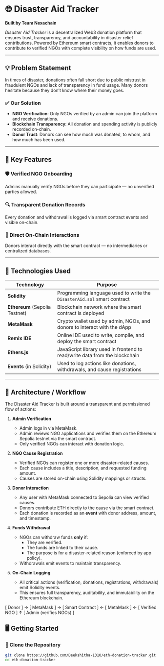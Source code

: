 # 🌐 Disaster Aid Tracker

**Built by Team Nexachain**

_Disaster Aid Tracker_ is a decentralized Web3 donation platform that ensures trust, transparency, and accountability in disaster relief contributions. Powered by Ethereum smart contracts, it enables donors to contribute to verified NGOs with complete visibility on how funds are used.

---

## 💡 Problem Statement

In times of disaster, donations often fall short due to public mistrust in fraudulent NGOs and lack of transparency in fund usage. Many donors hesitate because they don’t know where their money goes.

### ✅ Our Solution

- **NGO Verification**: Only NGOs verified by an admin can join the platform and receive donations.
- **Blockchain Transparency**: All donation and spending activity is publicly recorded on-chain.
- **Donor Trust**: Donors can see how much was donated, to whom, and how much has been used.

---

## 🚀 Key Features

### 🛡️ Verified NGO Onboarding  
Admins manually verify NGOs before they can participate — no unverified parties allowed.

### 🔍 Transparent Donation Records  
Every donation and withdrawal is logged via smart contract events and visible on-chain.

### 🔗 Direct On-Chain Interactions  
Donors interact directly with the smart contract — no intermediaries or centralized databases.

---

## 🧰 Technologies Used

| Technology                     | Purpose                                                                    |
| ------------------------------ | -------------------------------------------------------------------------- |
| **Solidity**                   | Programming language used to write the `DisasterAid.sol` smart contract    |
| **Ethereum** (Sepolia Testnet) | Blockchain network where the smart contract is deployed                    |
| **MetaMask**                   | Crypto wallet used by admin, NGOs, and donors to interact with the dApp    |
| **Remix IDE**                  | Online IDE used to write, compile, and deploy the smart contract           |
| **Ethers.js**                  | JavaScript library used in frontend to read/write data from the blockchain |
| **Events** (in Solidity)       | Used to log actions like donations, withdrawals, and cause registrations   |

---

## 🧱 Architecture / Workflow

The Disaster Aid Tracker is built around a transparent and permissioned flow of actions:

1. **Admin Verification**
   - Admin logs in via MetaMask.
   - Admin reviews NGO applications and verifies them on the Ethereum Sepolia testnet via the smart contract.
   - Only verified NGOs can interact with donation logic.

2. **NGO Cause Registration**
   - Verified NGOs can register one or more disaster-related causes.
   - Each cause includes a title, description, and requested funding amount.
   - Causes are stored on-chain using Solidity mappings or structs.

3. **Donor Interaction**
   - Any user with MetaMask connected to Sepolia can view verified causes.
   - Donors contribute ETH directly to the cause via the smart contract.
   - Each donation is recorded as an **event** with donor address, amount, and timestamp.

4. **Funds Withdrawal**
   - NGOs can withdraw funds **only** if:
     - They are verified.
     - The funds are linked to their cause.
     - The purpose is for a disaster-related reason (enforced by app policy).
   - Withdrawals emit events to maintain transparency.

5. **On-Chain Logging**
   - All critical actions (verification, donations, registrations, withdrawals) emit Solidity events.
   - This ensures full transparency, auditability, and immutability on the Ethereum blockchain.


[ Donor ] → [ MetaMask ] → [ Smart Contract ] ← [ MetaMask ] ← [ Verified NGO ]
                                             ↑
                                            [ Admin (verifies NGOs) ]


## 🖥️ Getting Started

### 📁 Clone the Repository

```bash
git clone https://github.com/Deekshitha-1310/eth-donation-tracker.git
cd eth-donation-tracker





